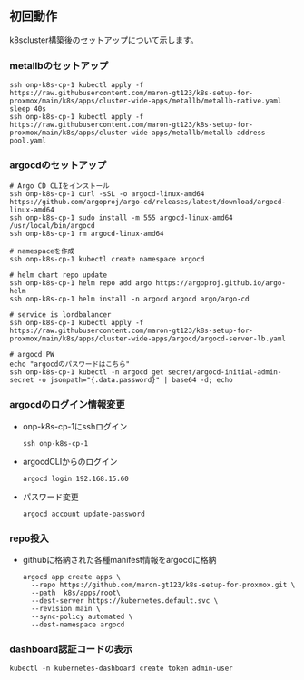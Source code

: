 ## 初回動作<br>
k8scluster構築後のセットアップについて示します。<br>

### metallbのセットアップ<br>
    ssh onp-k8s-cp-1 kubectl apply -f https://raw.githubusercontent.com/maron-gt123/k8s-setup-for-proxmox/main/k8s/apps/cluster-wide-apps/metallb/metallb-native.yaml
    sleep 40s
    ssh onp-k8s-cp-1 kubectl apply -f https://raw.githubusercontent.com/maron-gt123/k8s-setup-for-proxmox/main/k8s/apps/cluster-wide-apps/metallb/metallb-address-pool.yaml

### argocdのセットアップ<br>
    # Argo CD CLIをインストール
    ssh onp-k8s-cp-1 curl -sSL -o argocd-linux-amd64 https://github.com/argoproj/argo-cd/releases/latest/download/argocd-linux-amd64
    ssh onp-k8s-cp-1 sudo install -m 555 argocd-linux-amd64 /usr/local/bin/argocd
    ssh onp-k8s-cp-1 rm argocd-linux-amd64
    
    # namespaceを作成
    ssh onp-k8s-cp-1 kubectl create namespace argocd
    
    # helm chart repo update
    ssh onp-k8s-cp-1 helm repo add argo https://argoproj.github.io/argo-helm
    ssh onp-k8s-cp-1 helm install -n argocd argocd argo/argo-cd
    
    # service is lordbalancer
    ssh onp-k8s-cp-1 kubectl apply -f https://raw.githubusercontent.com/maron-gt123/k8s-setup-for-proxmox/main/k8s/apps/cluster-wide-apps/argocd/argocd-server-lb.yaml
    
    # argocd PW
    echo "argocdのパスワードはこちら" 
    ssh onp-k8s-cp-1 kubectl -n argocd get secret/argocd-initial-admin-secret -o jsonpath="{.data.password}" | base64 -d; echo

### argocdのログイン情報変更<br>
* onp-k8s-cp-1にsshログイン<br>

      ssh onp-k8s-cp-1 
* argocdCLIからのログイン<br>

      argocd login 192.168.15.60
* パスワード変更<br>

      argocd account update-password
   
### repo投入
* githubに格納された各種manifest情報をargocdに格納

      argocd app create apps \
        --repo https://github.com/maron-gt123/k8s-setup-for-proxmox.git \
        --path  k8s/apps/root\
        --dest-server https://kubernetes.default.svc \
        --revision main \
        --sync-policy automated \
        --dest-namespace argocd


### dashboard認証コードの表示<br>
    kubectl -n kubernetes-dashboard create token admin-user
